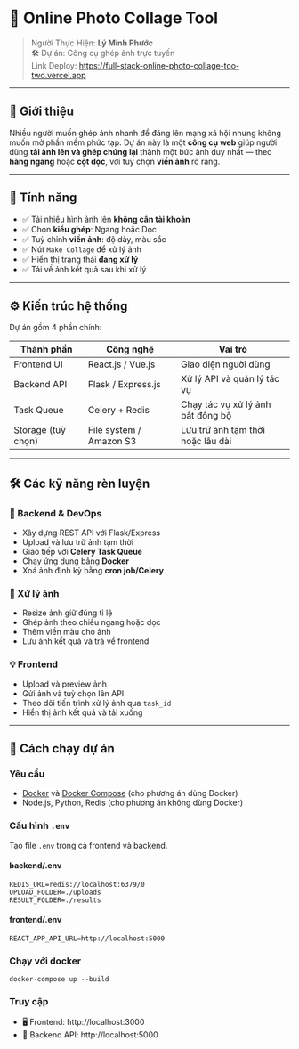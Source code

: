 # 📸 Online Photo Collage Tool

> Người Thực Hiện: **Lý Minh Phước**  
> 🛠️ Dự án: Công cụ ghép ảnh trực tuyến  
> Link Deploy: https://full-stack-online-photo-collage-too-two.vercel.app
---

## 🚀 Giới thiệu

Nhiều người muốn ghép ảnh nhanh để đăng lên mạng xã hội nhưng không muốn mở phần mềm phức tạp. Dự án này là một **công cụ web** giúp người dùng **tải ảnh lên và ghép chúng lại** thành một bức ảnh duy nhất — theo **hàng ngang** hoặc **cột dọc**, với tuỳ chọn **viền ảnh** rõ ràng.

---

## 🧩 Tính năng

- ✅ Tải nhiều hình ảnh lên **không cần tài khoản**
- ✅ Chọn **kiểu ghép**: Ngang hoặc Dọc
- ✅ Tuỳ chỉnh **viền ảnh**: độ dày, màu sắc
- ✅ Nút `Make Collage` để xử lý ảnh
- ✅ Hiển thị trạng thái **đang xử lý**
- ✅ Tải về ảnh kết quả sau khi xử lý

---

## ⚙️ Kiến trúc hệ thống

Dự án gồm 4 phần chính:

| Thành phần             | Công nghệ                | Vai trò                                  |
|------------------------|--------------------------|-------------------------------------------|
| Frontend UI            | React.js / Vue.js        | Giao diện người dùng                      |
| Backend API            | Flask / Express.js       | Xử lý API và quản lý tác vụ               |
| Task Queue             | Celery + Redis           | Chạy tác vụ xử lý ảnh bất đồng bộ         |
| Storage (tuỳ chọn)     | File system / Amazon S3  | Lưu trữ ảnh tạm thời hoặc lâu dài         |

---

## 🛠️ Các kỹ năng rèn luyện

### 📌 Backend & DevOps
- Xây dựng REST API với Flask/Express
- Upload và lưu trữ ảnh tạm thời
- Giao tiếp với **Celery Task Queue**
- Chạy ứng dụng bằng **Docker**
- Xoá ảnh định kỳ bằng **cron job/Celery**

### 🧮 Xử lý ảnh
- Resize ảnh giữ đúng tỉ lệ
- Ghép ảnh theo chiều ngang hoặc dọc
- Thêm viền màu cho ảnh
- Lưu ảnh kết quả và trả về frontend

### 💡 Frontend
- Upload và preview ảnh
- Gửi ảnh và tuỳ chọn lên API
- Theo dõi tiến trình xử lý ảnh qua `task_id`
- Hiển thị ảnh kết quả và tải xuống

---
## 🚀 Cách chạy dự án

### Yêu cầu
- [Docker](https://www.docker.com/) và [Docker Compose](https://docs.docker.com/compose/) (cho phương án dùng Docker)
- Node.js, Python, Redis (cho phương án không dùng Docker)

### Cấu hình `.env`
Tạo file `.env` trong cả frontend và backend.

#### backend/.env
```plaintext
REDIS_URL=redis://localhost:6379/0
UPLOAD_FOLDER=./uploads
RESULT_FOLDER=./results
```
#### frontend/.env
```plaintext
REACT_APP_API_URL=http://localhost:5000
```
### Chạy với docker
```plaintext
docker-compose up --build
```
### Truy cập
- 🖥 Frontend: http://localhost:3000
- 🔧 Backend API: http://localhost:5000


